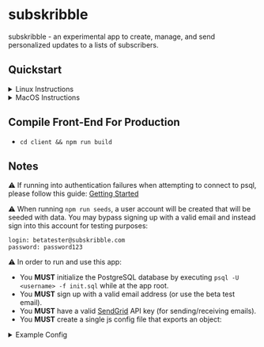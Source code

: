 # subskribble
subskribble - an experimental app to create, manage, and send personalized updates to a lists of subscribers.

## Quickstart
<details>
<summary>Linux Instructions</summary>
<ul style="list-style-type:circle">
  <li>Install NodeJS: <pre><code>curl -sL https://deb.nodesource.com/setup_8.x | sudo -E bash - && sudo apt-get update && install -y nodejs </code></pre>
  <li>Install and Configure PostgreSQL:</li>
  <ul>
    <li><pre><code>sudo apt-get install postgresql postgresql-contrib</code></pre></li>
    <li>Logs into PostgreSQL shell with default user "postgres": <pre><code>sudo -u postgres psql</code></pre></li>
    <li>Asks to set a password for "postgres"; after pressing enter, it'll prompt for the password: <pre><code>password postgres</code></pre></li>
    <li>Exits PostgreSQL shell: <pre><code>\q</code></pre></li>
  </ul>
  <li>Create a Custom postgreSQL User (optional):</li>
  <ul>
    <li>Logs into postgreSQL as "postgres": <pre><code>psql -U postgres</code></pre></li>
    <li>Creates a new user with a password: <pre><code>CREATE ROLE 'username' WITH LOGIN PASSWORD 'password';</code></pre></li>
    <li>Gives user limited ability to create DBs or GRANT ALL PRIVILEDGES ON DATABASE 'dbname' TO 'username';<pre><code>ALTER ROLE <username> CREATEDB;</code></pre></li>
    <li>Shows active DB maintainers: <pre><code>\du</code></pre></li>
    <li>Exits PostgreSQL shell: <pre><code>\q</code></pre></li>
  </ul>
  <li>Starting PostgreSQL on Boot (optional): <pre><code>sudo systemctl enable postgresql</pre></code></li>
  <li>Install App Dependencies: <pre><code>npm i && cd client && npm i</pre></code></li>
  <li>Seed DB and Run Node Server</li>
  <ul>
    <li>Required to initially create a DB, otherwise 'npm run seeds' afterward: <pre><code>psql -U <username> -f initDB.sql</code></pre></li>
    <li><pre><code>npm run dev</code></pre></li>
  </ul>
</ul>
</details>


<details>
<summary>MacOS Instructions</summary>
<ul style="list-style-type:circle">
  <li>Install Brew: <pre><code>/usr/bin/ruby -e "$(curl -fsSL https://raw.githubusercontent.com/Homebrew/install/master/install)"</code></pre></li>
  <li>Install NodeJS and PostgreSQL: <pre><code>brew update && brew install node && brew install postgresql</code></pre>
  <li>Configure PostgreSQL:</li>
  <li>Logs into PostgreSQL shell with default user "postgres": <pre><code>sudo -u postgres psql</code></pre></li>
  <li>Asks to set a password for "postgres"; after pressing enter, it'll prompt for the password: <pre><code>password postgres</code></pre></li>
  <li>Exits PostgreSQL shell: <pre><code>\q</code></pre></li>
  </ul>
  <li>Create a Custom postgreSQL User (optional):</li>
  <ul>
    <li>Logs into postgreSQL as "postgres": <pre><code>psql -U postgres</code></pre></li>
    <li>Creates a new user with a password: <pre><code>CREATE ROLE 'username' WITH LOGIN PASSWORD 'password';</code></pre></li>
    <li>Gives user limited ability to create DBs or GRANT ALL PRIVILEDGES ON DATABASE 'dbname' TO 'username';<pre><code>ALTER ROLE <username> CREATEDB;</code></pre></li>
    <li>Shows active DB maintainers: <pre><code>\du</code></pre></li>
    <li>Exits PostgreSQL shell: <pre><code>\q</code></pre></li>
  </ul>
  <li>Starting PostgreSQL on Boot (optional): <pre><code>brew services start postgresql</pre></code></li>
  <li>Install App Dependencies: <pre><code>npm i && cd client && npm i</pre></code></li>
  Seed DB and Run Node Server
  <ul>
    <li>Required to initially create a DB, otherwise 'npm run seeds' afterward: <pre><code>psql -U <username> -f initDB.sql</code></pre></li>
    <li><pre><code>npm run dev</code></pre></li>
  </ul>
</ul>
</details>

## Compile Front-End For Production

- `cd client && npm run build`

## Notes
⚠️ If running into authentication failures when attempting to connect to psql, please follow this guide: <a href="https://connect.boundlessgeo.com/docs/suite/4.8/dataadmin/pgGettingStarted/firstconnect.html">Getting Started</a>

⚠️ When running `npm run seeds`, a user account will be created that will be seeded with data. You may bypass signing up with a valid email and instead sign into this account for testing purposes:
```
login: betatester@subskribble.com
password: password123
```

⚠️ In order to run and use this app:
- You **MUST** initialize the PostgreSQL database by executing `psql -U <username> -f init.sql` while at the app root.
- You **MUST** sign up with a valid email address (or use the beta test email).
- You **MUST** have a valid <a href="https://sendgrid.com/">SendGrid</a> API key (for sending/receiving emails).
- You **MUST** create a single js config file that exports an object:
<details>
<summary>Example Config</summary>
```javascript
module.exports = {
  "development": {
    apiURL: "http://localhost:3000/",
    cookieKey: "<unique_cookie_key>",
    database: "<postgres_db_name>",
    dbport: <postgres_db_port>,
    dbpassword: "<postgres_db_password>",
    dbowner: "<postgres_db_owner>",
    host: "localhost",
    port: 5000,
    sendgridAPIKey: "<sendgrid_api_key>",
    url: "http://localhost:5000/",
  },
  "production": {
    apiURL: "<host>",
    cookieKey: "<unique_cookie_key>",
    database: "<postgres_db_name>",
    dbport: <postgres_db_port>,
    dbpassword: "<postgres_db_password>",
    dbowner: "<postgres_db_owner>",
    host: "localhost",
    port: 5000,
    sendgridAPIKey: "<sendgrid_api_key>",
    url: "http://localhost:5000/",
  },
  "staging": {
    apiURL: "<host>",
    cookieKey: "<unique_cookie_key>",
    database: "<postgres_db_name>",
    dbport: <postgres_db_port>,
    dbpassword: "<postgres_db_password>",
    dbowner: "<postgres_db_owner>",
    host: "localhost",
    port: 5000,
    sendgridAPIKey: "<sendgrid_api_key>",
    url: "http://localhost:5000/",
  },
  "testing": {
    apiURL: "<host>",
    cookieKey: "<unique_cookie_key>",
    database: "<postgres_db_name>",
    dbport: <postgres_db_port>,
    dbpassword: "<postgres_db_password>",
    dbowner: "<postgres_db_owner>",
    host: "localhost",
    port: 5000,
    sendgridAPIKey: "<sendgrid_api_key>",
    url: "http://localhost:5000/",
  }
}
```
</details>
